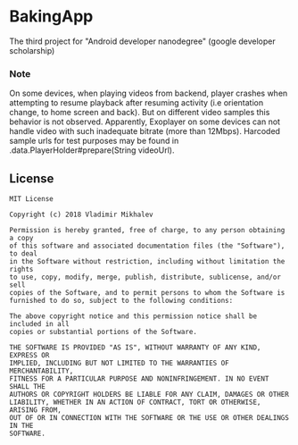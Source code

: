 # BakingApp
The third project for "Android developer nanodegree" (google developer scholarship)

### Note
On some devices, when playing videos from backend, player crashes when attempting to resume playback after resuming activity
(i.e orientation change, to home screen and back). But on different video samples this behavior is not observed.
Apparently, Exoplayer on some devices can not handle video with such inadequate bitrate (more than 12Mbps).
Harcoded sample urls for test purposes may be found in .data.PlayerHolder#prepare(String videoUrl).


## License
```
MIT License

Copyright (c) 2018 Vladimir Mikhalev

Permission is hereby granted, free of charge, to any person obtaining a copy
of this software and associated documentation files (the "Software"), to deal
in the Software without restriction, including without limitation the rights
to use, copy, modify, merge, publish, distribute, sublicense, and/or sell
copies of the Software, and to permit persons to whom the Software is
furnished to do so, subject to the following conditions:

The above copyright notice and this permission notice shall be included in all
copies or substantial portions of the Software.

THE SOFTWARE IS PROVIDED "AS IS", WITHOUT WARRANTY OF ANY KIND, EXPRESS OR
IMPLIED, INCLUDING BUT NOT LIMITED TO THE WARRANTIES OF MERCHANTABILITY,
FITNESS FOR A PARTICULAR PURPOSE AND NONINFRINGEMENT. IN NO EVENT SHALL THE
AUTHORS OR COPYRIGHT HOLDERS BE LIABLE FOR ANY CLAIM, DAMAGES OR OTHER
LIABILITY, WHETHER IN AN ACTION OF CONTRACT, TORT OR OTHERWISE, ARISING FROM,
OUT OF OR IN CONNECTION WITH THE SOFTWARE OR THE USE OR OTHER DEALINGS IN THE
SOFTWARE.
```
